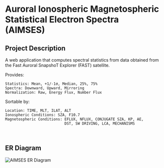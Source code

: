 # Auroral Ionospheric Magnetospheric Statistical Electron Spectra (AIMSES)

## Project Description
A web application that computes spectral statistics from data obtained from the Fast Auroral SnapshoT Explorer (FAST) satellite. 

Provides:
```
Statistics: Mean, +1/-1σ, Median, 25%, 75%
Spectra: Downward, Upward, Mirroring
Normalization: Raw, Energy Flux, Number Flux
```

Sortable by:
```
Location: TIME, MLT, ILAT, ALT
Ionospheric Conditions: SZA, F10.7
Magnetospheric Conditions: EFLUX, NFLUX, CONJUGATE SZA, KP, AE, 
                           DST, SW DRIVING, LCA, MECHANISMS
```

<br/>

## ER Diagram
![AIMSES ER Diagram](https://github.com/bryanlee882001/AIMSES/assets/63344458/68d90a77-51c1-4d54-b87f-e695f073ba27)

